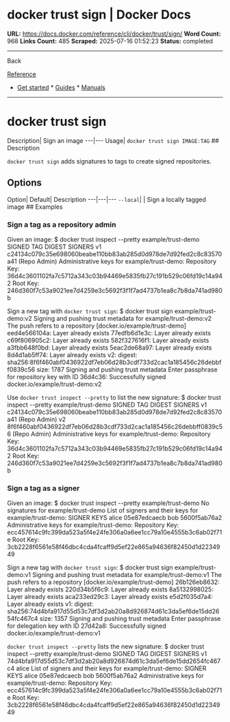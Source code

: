# docker trust sign | Docker Docs

**URL:** https://docs.docker.com/reference/cli/docker/trust/sign/
**Word Count:** 968
**Links Count:** 485
**Scraped:** 2025-07-16 01:52:23
**Status:** completed

---

Back

[Reference](https://docs.docker.com/reference/)

  * [Get started](https://docs.docker.com/get-started/)   * [Guides](https://docs.docker.com/guides/)   * [Manuals](https://docs.docker.com/manuals/)

* * *

# docker trust sign

Description| Sign an image   ---|---   Usage| `docker trust sign IMAGE:TAG`      ## Description

`docker trust sign` adds signatures to tags to create signed repositories.

## Options

Option| Default| Description   ---|---|---   `--local`| | Sign a locally tagged image      ## Examples

### Sign a tag as a repository admin

Given an image:               $ docker trust inspect --pretty example/trust-demo          SIGNED TAG          DIGEST                                                             SIGNERS     v1                  c24134c079c35e698060beabe110bb83ab285d0d978de7d92fed2c8c83570a41   (Repo Admin)          Administrative keys for example/trust-demo:     Repository Key: 36d4c3601102fa7c5712a343c03b94469e5835fb27c191b529c06fd19c14a942     Root Key:       246d360f7c53a9021ee7d4259e3c5692f3f1f7ad4737b1ea8c7b8da741ad980b     

Sign a new tag with `docker trust sign`:               $ docker trust sign example/trust-demo:v2          Signing and pushing trust metadata for example/trust-demo:v2     The push refers to a repository [docker.io/example/trust-demo]     eed4e566104a: Layer already exists     77edfb6d1e3c: Layer already exists     c69f806905c2: Layer already exists     582f327616f1: Layer already exists     a3fbb648f0bd: Layer already exists     5eac2de68a97: Layer already exists     8d4d1ab5ff74: Layer already exists     v2: digest: sha256:8f6f460abf0436922df7eb06d28b3cdf733d2cac1a185456c26debbff0839c56 size: 1787     Signing and pushing trust metadata     Enter passphrase for repository key with ID 36d4c36:     Successfully signed docker.io/example/trust-demo:v2     

Use `docker trust inspect --pretty` to list the new signature:               $ docker trust inspect --pretty example/trust-demo          SIGNED TAG          DIGEST                                                             SIGNERS     v1                  c24134c079c35e698060beabe110bb83ab285d0d978de7d92fed2c8c83570a41   (Repo Admin)     v2                  8f6f460abf0436922df7eb06d28b3cdf733d2cac1a185456c26debbff0839c56   (Repo Admin)          Administrative keys for example/trust-demo:     Repository Key: 36d4c3601102fa7c5712a343c03b94469e5835fb27c191b529c06fd19c14a942     Root Key:       246d360f7c53a9021ee7d4259e3c5692f3f1f7ad4737b1ea8c7b8da741ad980b     

### Sign a tag as a signer

Given an image:               $ docker trust inspect --pretty example/trust-demo          No signatures for example/trust-demo               List of signers and their keys for example/trust-demo:          SIGNER              KEYS     alice               05e87edcaecb     bob                 5600f5ab76a2          Administrative keys for example/trust-demo:     Repository Key: ecc457614c9fc399da523a5f4e24fe306a0a6ee1cc79a10e4555b3c6ab02f71e     Root Key:       3cb2228f6561e58f46dbc4cda4fcaff9d5ef22e865a94636f82450d1d2234949     

Sign a new tag with `docker trust sign`:               $ docker trust sign example/trust-demo:v1          Signing and pushing trust metadata for example/trust-demo:v1     The push refers to a repository [docker.io/example/trust-demo]     26b126eb8632: Layer already exists     220d34b5f6c9: Layer already exists     8a5132998025: Layer already exists     aca233ed29c3: Layer already exists     e5d2f035d7a4: Layer already exists     v1: digest: sha256:74d4bfa917d55d53c7df3d2ab20a8d926874d61c3da5ef6de15dd2654fc467c4 size: 1357     Signing and pushing trust metadata     Enter passphrase for delegation key with ID 27d42a8:     Successfully signed docker.io/example/trust-demo:v1     

`docker trust inspect --pretty` lists the new signature:               $ docker trust inspect --pretty example/trust-demo          SIGNED TAG          DIGEST                                                             SIGNERS     v1                  74d4bfa917d55d53c7df3d2ab20a8d926874d61c3da5ef6de15dd2654fc467c4   alice          List of signers and their keys for example/trust-demo:          SIGNER              KEYS     alice               05e87edcaecb     bob                 5600f5ab76a2          Administrative keys for example/trust-demo:     Repository Key: ecc457614c9fc399da523a5f4e24fe306a0a6ee1cc79a10e4555b3c6ab02f71e     Root Key:       3cb2228f6561e58f46dbc4cda4fcaff9d5ef22e865a94636f82450d1d2234949